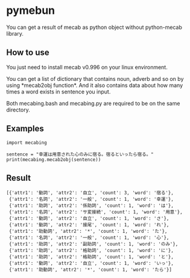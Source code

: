 # pymebun
You can get a result of mecab as python object without python-mecab library.

## How to use
<p>
You just need to install mecab v0.996 on your linux environment.
 </p>
<p>
You can get a list of dictionary that contains noun, adverb and so on by using *mecab2obj function*. And it also contains data about how many times a word exists in sentence you input.
 </p>
<p>
Both mecabing.bash and mecabing.py are required to be on the same directory.
 </p>

## Examples
~~~
import mecabing

sentence = "幸運は用意された心のみに宿る。宿るといったら宿る。"
print(mecabing.mecab2obj(sentence))
~~~

## Result
~~~
[{'attr1': '動詞', 'attr2': '自立', 'count': 3, 'word': '宿る'},
 {'attr1': '名詞', 'attr2': '一般', 'count': 1, 'word': '幸運'},
 {'attr1': '助詞', 'attr2': '係助詞', 'count': 1, 'word': 'は'},
 {'attr1': '名詞', 'attr2': 'サ変接続', 'count': 1, 'word': '用意'},
 {'attr1': '動詞', 'attr2': '自立', 'count': 1, 'word': 'さ'},
 {'attr1': '動詞', 'attr2': '接尾', 'count': 1, 'word': 'れ'},
 {'attr1': '助動詞', 'attr2': '*', 'count': 1, 'word': 'た'},
 {'attr1': '名詞', 'attr2': '一般', 'count': 1, 'word': '心'},
 {'attr1': '助詞', 'attr2': '副助詞', 'count': 1, 'word': 'のみ'},
 {'attr1': '助詞', 'attr2': '格助詞', 'count': 1, 'word': 'に'},
 {'attr1': '助詞', 'attr2': '格助詞', 'count': 1, 'word': 'と'},
 {'attr1': '動詞', 'attr2': '自立', 'count': 1, 'word': 'いっ'},
 {'attr1': '助動詞', 'attr2': '*', 'count': 1, 'word': 'たら'}]
~~~
